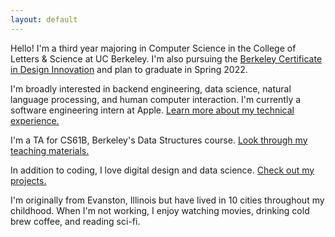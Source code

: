 ```yaml
---
layout: default
---
```


Hello! I'm a third year majoring in Computer Science in the College of Letters & Science at UC Berkeley. I'm also pursuing the [Berkeley Certificate in Design Innovation](https://bcdi.berkeley.edu) and plan to graduate in Spring 2022.

I'm broadly interested in backend engineering, data science, natural language processing, and human computer interaction. I'm currently a software engineering intern at Apple. [Learn more about my technical experience.](./experience)

I'm a TA for CS61B, Berkeley's Data Structures course. [Look through my teaching materials.](./teaching)

In addition to coding, I love digital design and data science. [Check out my projects.](./projects)

I'm originally from Evanston, Illinois but have lived in 10 cities throughout my childhood. 
When I'm not working, I enjoy watching movies, drinking cold brew coffee, and reading sci-fi. 